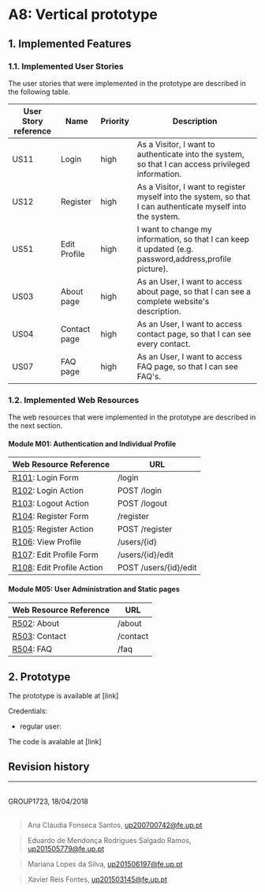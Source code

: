 # A8: Vertical prototype

## 1. Implemented Features

### 1.1. Implemented User Stories

The user stories that were implemented in the prototype are described in the following table.


| User Story reference | Name                   | Priority                   | Description                   |
| -------------------- | ---------------------- | -------------------------- | ----------------------------- |
| US11               | Login	 | high | As a Visitor, I want to authenticate into the system, so that I can access privileged information. |
| US12               | Register	 | high | As a Visitor, I want to register myself into the system, so that I can authenticate myself into the system. |
| US51              | Edit Profile		 | high | I want to change my information, so that I can keep it updated (e.g. password,address,profile picture). |
| US03               | About page	 | high | As an User, I want to access about page, so that I can see a complete website's description. |
| US04              | Contact page	 | high | As an User, I want to access contact page, so that I can see every contact. |
| US07              | FAQ page	 | high | As an User, I want to access FAQ page, so that I can see FAQ's. |

### 1.2. Implemented Web Resources

The web resources that were implemented in the prototype are described in the next section.

#### Module M01: Authentication and Individual Profile

| Web Resource Reference | URL                            |
| ---------------------- | ------------------------------ |
| [R101](https://github.com/xfontes42/lbaw1723/blob/artefacts/A7/A7.md#r101-login-form): Login Form | /login |
| [R102](https://github.com/xfontes42/lbaw1723/blob/artefacts/A7/A7.md#r102-login-action): Login Action | POST /login |
| [R103](https://github.com/xfontes42/lbaw1723/blob/artefacts/A7/A7.md#r103-logout-action): Logout Action | POST /logout |
| [R104](https://github.com/xfontes42/lbaw1723/blob/artefacts/A7/A7.md#r104-register-form): Register Form | /register |
| [R105](https://github.com/xfontes42/lbaw1723/blob/artefacts/A7/A7.md#r105-register-action): Register Action | POST /register |
| [R106](https://github.com/xfontes42/lbaw1723/blob/artefacts/A7/A7.md#r106-view-profile): View Profile | /users/{id} |
| [R107](https://github.com/xfontes42/lbaw1723/blob/artefacts/A7/A7.md#r107-edit-profile-form): Edit Profile Form | /users/{id}/edit |
| [R108](https://github.com/xfontes42/lbaw1723/blob/artefacts/A7/A7.md#r108-edit-profile-action): Edit Profile Action | POST  /users/{id}/edit |


#### Module M05: User Administration and Static pages

| Web Resource Reference | URL                            |
| ---------------------- | ------------------------------ |
| [R502](https://github.com/xfontes42/lbaw1723/blob/artefacts/A7/A7.md#r502-about): About | /about |
| [R503](https://github.com/xfontes42/lbaw1723/blob/artefacts/A7/A7.md#r503-contact): Contact | /contact |
| [R504](https://github.com/xfontes42/lbaw1723/blob/artefacts/A7/A7.md#r504-faq): FAQ | /faq |

## 2. Prototype

The prototype is available at [link]

Credentials:

+ regular user:

The code is avalable at [link]


## Revision history



***

<br>
GROUP1723, 18/04/2018
<br>
<br>

> Ana Cláudia Fonseca Santos, up200700742@fe.up.pt

> Eduardo de Mendonça Rodrigues Salgado Ramos, up201505779@fe.up.pt

> Mariana Lopes da Silva, up201506197@fe.up.pt

> Xavier Reis Fontes, up201503145@fe.up.pt
